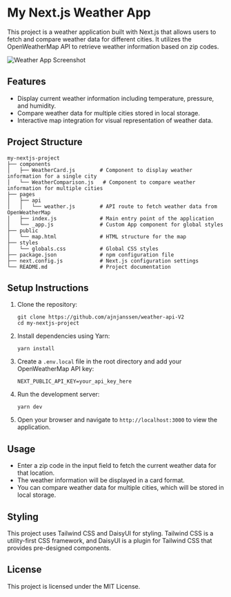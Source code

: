 # My Next.js Weather App

This project is a weather application built with Next.js that allows users to fetch and compare weather data for different cities. It utilizes the OpenWeatherMap API to retrieve weather information based on zip codes.

![Weather App Screenshot](./public/weather-app-screenshot.png)

## Features

- Display current weather information including temperature, pressure, and humidity.
- Compare weather data for multiple cities stored in local storage.
- Interactive map integration for visual representation of weather data.

## Project Structure

```
my-nextjs-project
├── components
│   ├── WeatherCard.js        # Component to display weather information for a single city
│   └── WeatherComparison.js   # Component to compare weather information for multiple cities
├── pages
│   ├── api
│   │   └── weather.js        # API route to fetch weather data from OpenWeatherMap
│   ├── index.js              # Main entry point of the application
│   └── _app.js               # Custom App component for global styles
├── public
│   └── map.html              # HTML structure for the map
├── styles
│   └── globals.css           # Global CSS styles
├── package.json              # npm configuration file
├── next.config.js            # Next.js configuration settings
└── README.md                 # Project documentation
```

## Setup Instructions

1. Clone the repository:

   ```
   git clone https://github.com/ajnjanssen/weather-api-V2
   cd my-nextjs-project
   ```

2. Install dependencies using Yarn:

   ```
   yarn install
   ```

3. Create a `.env.local` file in the root directory and add your OpenWeatherMap API key:

   ```
   NEXT_PUBLIC_API_KEY=your_api_key_here
   ```

4. Run the development server:

   ```
   yarn dev
   ```

5. Open your browser and navigate to `http://localhost:3000` to view the application.

## Usage

- Enter a zip code in the input field to fetch the current weather data for that location.
- The weather information will be displayed in a card format.
- You can compare weather data for multiple cities, which will be stored in local storage.

## Styling

This project uses Tailwind CSS and DaisyUI for styling. Tailwind CSS is a utility-first CSS framework, and DaisyUI is a plugin for Tailwind CSS that provides pre-designed components.

## License

This project is licensed under the MIT License.
